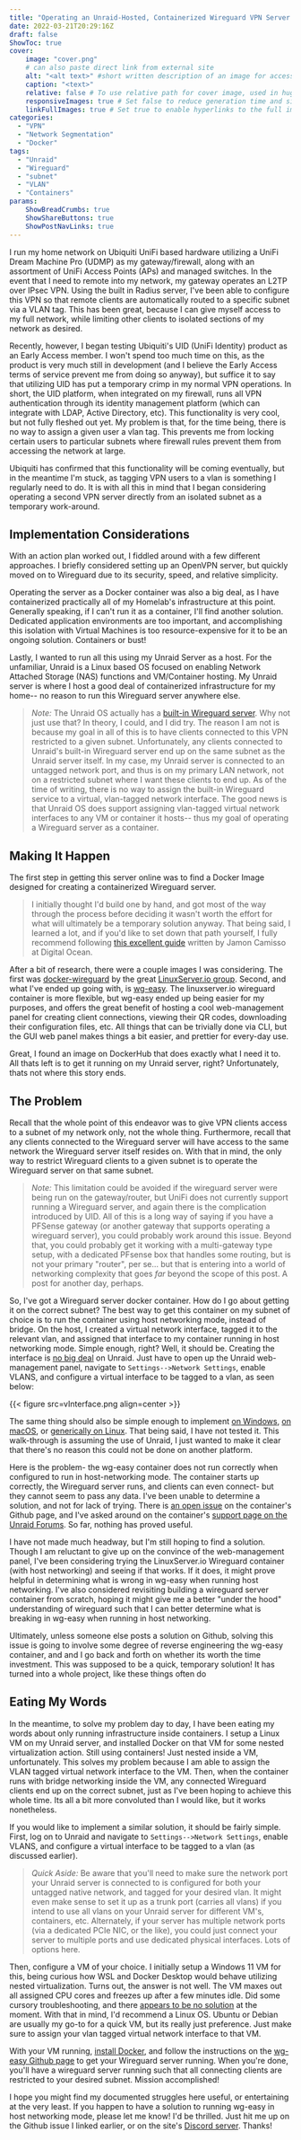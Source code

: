 ```yaml
---
title: "Operating an Unraid-Hosted, Containerized Wireguard VPN Server on a VLAN"
date: 2022-03-21T20:29:16Z
draft: false
ShowToc: true
cover:
    image: "cover.png"
    # can also paste direct link from external site
    alt: "<alt text>" #short written description of an image for accessibility, if image cannot be viewed
    caption: "<text>"
    relative: false # To use relative path for cover image, used in hugo Page-bundles
    responsiveImages: true # Set false to reduce generation time and size of the site
    linkFullImages: true # Set true to enable hyperlinks to the full image size on post pages
categories:
  - "VPN"
  - "Network Segmentation"
  - "Docker"
tags:
  - "Unraid"
  - "Wireguard"
  - "subnet"
  - "VLAN"
  - "Containers"
params:
    ShowBreadCrumbs: true
    ShowShareButtons: true
    ShowPostNavLinks: true
---
```

I run my home network on Ubiquiti UniFi based hardware utilizing a UniFi Dream Machine Pro (UDMP) as my gateway/firewall, along with an assortment of UniFi Access Points (APs) and managed switches. In the event that I need to remote into my network, my gateway operates an L2TP over IPsec VPN. Using the built in Radius server, I've been able to configure this VPN so that remote clients are automatically routed to a specific subnet via a VLAN tag. This has been great, because I can give myself access to my full network, while limiting other clients to isolated sections of my network as desired. 

Recently, however, I began testing Ubiquiti's UID (UniFi Identity) product as an Early Access member. I won't spend too much time on this, as the product is very much still in development (and I believe the Early Access terms of service prevent me from doing so anyway), but suffice it to say that utilizing UID has put a temporary crimp in my normal VPN operations. In short, the UID platform, when integrated on my firewall, runs all VPN authentication through its identity management platform (which can integrate with LDAP, Active Directory, etc). This functionality is  very cool, but not fully fleshed out yet. My problem is that, for the time being, there is no way to assign a given user a vlan tag. This prevents me from locking certain users to particular subnets where firewall rules prevent them from accessing the network at large. 

Ubiquiti has confirmed that this functionality will be coming eventually, but in the meantime I'm stuck, as tagging VPN users to a vlan is something I regularly need to do. It is with all this in mind that I began considering operating a second VPN server directly from an isolated subnet as a temporary work-around.  

## Implementation Considerations
With an action plan worked out, I fiddled around with a few different approaches. I briefly considered setting up an OpenVPN server, but quickly moved on to Wireguard due to its security, speed, and relative simplicity. 

Operating the server as a Docker container was also a big deal, as I have containerized practically all of my Homelab's infrastructure at this point. Generally speaking, if I can't run it as a container, I'll find another solution. Dedicated application environments are too important, and accomplishing this isolation with Virtual Machines is too resource-expensive for it to be an ongoing solution. Containers or bust! 

Lastly, I wanted to run all this using my Unraid Server as a host. For the unfamiliar, Unraid is a Linux based OS focused on enabling Network Attached Storage (NAS) functions and VM/Container hosting. My Unraid server is where I host a good deal of containerized infrastructure for my home-- no reason to run this Wireguard server anywhere else. 

> *Note:* The Unraid OS actually has a [built-in Wireguard server](https://unraid.net/de/blog/wireguard-on-unraid). Why not just use that? In theory, I could, and I did try. The reason I am not is because my goal in all of this is to have clients connected to this VPN restricted to a given subnet. Unfortunately, any clients connected to Unraid's built-in Wireguard server end up on the same subnet as the Unraid server itself. In my case, my Unraid server is connected to an untagged network port, and thus is on my primary LAN network, not on a restricted subnet where I want these clients to end up. As of the time of writing, there is no way to assign the built-in Wireguard service to a virtual, vlan-tagged network interface. The good news is that Unraid OS does support assigning vlan-tagged virtual network interfaces to any VM or container it hosts-- thus my goal of operating a Wireguard server as a container. 

## Making It Happen
The first step in getting this server online was to find a Docker Image designed for creating a containerized Wireguard server. 

> I initially thought I'd build one by hand, and got most of the way through the process before deciding it wasn't worth the effort for what will ultimately be a temporary solution anyway. That being said, I learned a lot, and if you'd like to set down that path yourself, I fully recommend following [this excellent guide](https://www.digitalocean.com/community/tutorials/how-to-set-up-wireguard-on-ubuntu-20-04) written by Jamon Camisso at Digital Ocean. 

After a bit of research, there were a couple images I was considering. The first was [docker-wireguard](https://github.com/linuxserver/docker-wireguard) by the great [LinuxServer.io group](https://www.linuxserver.io/). Second, and what I've ended up going with, is [wg-easy](https://github.com/WeeJeWel/wg-easy/). The linuxserver.io wireguard container is more flexible, but wg-easy ended up being easier for my purposes, and offers the great benefit of hosting a cool web-management panel for creating client connections, viewing their QR codes, downloading their configuration files, etc. All things that can be trivially done via CLI, but the GUI web panel makes things a bit easier, and prettier for every-day use. 

Great, I found an image on DockerHub that does exactly what I need it to. All thats left is to get it running on my Unraid server, right? Unfortunately, thats not where this story ends. 

## The Problem
Recall that the whole point of this endeavor was to give VPN clients access to a subnet of my network only, not the whole thing. Furthermore, recall that any clients connected to the Wireguard server will have access to the same network the Wireguard server itself resides on. With that in mind, the only way to restrict Wireguard clients to a given subnet is to operate the Wireguard server on that same subnet.

> *Note:* This limitation could be avoided if the wireguard server were being run on the gateway/router, but UniFi does not currently support running a Wireguard server, and again there is the complication introduced by UID. All of this is a long way of saying if you have a PFSense gateway (or another gateway that supports operating a wireguard server), you could probably work around this issue. Beyond that, you could probably get it working with a multi-gateway type setup, with a dedicated PFsense box that handles some routing, but is not your primary "router", per se... but that is entering into a world of networking complexity that goes *far* beyond the scope of this post. A post for another day, perhaps. 

So, I've got a Wireguard server docker container. How do I go about getting it on the correct subnet? The best way to get this container on my subnet of choice is to run the container using host networking mode, instead of bridge. On the host, I created a virtual network interface, tagged it to the relevant vlan, and assigned that interface to my container running in host networking mode. Simple enough, right? Well, it should be. Creating the interface is [no big deal](https://forums.unraid.net/topic/62107-network-isolation-in-unraid-64/) on Unraid. Just have to open up the Unraid web-management panel, navigate to ``Settings-->Network Settings``, enable VLANS, and configure a virtual interface to be tagged to a vlan, as seen below: 

{{< figure src=vInterface.png align=center >}}

The same thing should also be simple enough to implement [on Windows](http://woshub.com/configure-multiple-vlan-on-windows/), [on macOS](https://support.apple.com/en-vn/guide/mac-help/mh15134/mac), or [generically on Linux](https://sleeplessbeastie.eu/2019/12/20/how-to-create-vlan-interface-using-the-ip-utility/). That being said, I have not tested it. This walk-through is assuming the use of Unraid, I just wanted to make it clear that there's no reason this could not be done on another platform. 

Here is the problem- the wg-easy container does not run correctly when configured to run in host-networking mode. The container starts up correctly, the Wireguard server runs, and clients can even connect- but they cannot seem to pass any data. I've been unable to determine a solution, and not for lack of trying. There is [an open issue](https://github.com/WeeJeWel/wg-easy/issues/218) on the container's Github page, and I've asked around on the container's [support page on the Unraid Forums](https://forums.unraid.net/topic/117195-support-smartphonelover-wireguard-easy/#comment-1070763). So far, nothing has proved useful. 

I have not made much headway, but I'm still hoping to find a solution. Though I am reluctant to give up on the convince of the web-management panel, I've been considering trying the LinuxServer.io Wireguard container (with host networking) and seeing if that works. If it does, it might prove helpful in determining what is wrong in wg-easy when running host networking. I've also considered revisiting building a wireguard server container from scratch, hoping it might give me a better "under the hood" understanding of wireguard such that I can better determine what is breaking in wg-easy when running in host networking. 

Ultimately, unless someone else posts a solution on Github, solving this issue is going to involve some degree of reverse engineering the wg-easy container, and and I go back and forth on whether its worth the time investment. This was supposed to be a quick, temporary solution! It has turned into a whole project, like these things often do

## Eating My Words
In the meantime, to solve my problem day to day, I have been eating my words about only running infrastructure inside containers. I setup a Linux VM on my Unraid server, and installed Docker on that VM for some nested virtualization action. Still using containers! Just nested inside a VM, unfortunately. This solves my problem because I am able to assign the VLAN tagged virtual network interface to the VM. Then, when the container runs with bridge networking inside the VM, any connected Wireguard clients end up on the correct subnet, just as I've been hoping to achieve this whole time. Its all a bit more convoluted than I would like, but it works nonetheless. 

If you would like to implement a similar solution, it should be fairly simple. First, log on to Unraid and navigate to ``Settings-->Network Settings``, enable VLANS, and configure a virtual interface to be tagged to a vlan (as discussed earlier). 

> *Quick Aside:* Be aware that you'll need to make sure the network port your Unraid server is connected to is configured for both your untagged native network, and tagged for your desired vlan. It might even make sense to set it up as a trunk port (carries all vlans) if you intend to use all vlans on your Unraid server for different VM's, containers, etc. Alternately, if your server has multiple network ports (via a dedicated PCIe NIC, or the like), you could just connect your server to multiple ports and use dedicated physical interfaces. Lots of options here. 

Then, configure a VM of your choice. I initially setup a Windows 11 VM for this, being curious how WSL and Docker Desktop would behave utilizing nested virtualization. Turns out, the answer is not well. The VM maxes out all assigned CPU cores and freezes up after a few minutes idle. Did some cursory troubleshooting, and there [appears to be no  solution](https://forums.unraid.net/bug-reports/prereleases/windows-11-vm-freezes-after-several-minutes-idle-6100-rc2-r1667/) at the moment. With that in mind, I'd recommend a Linux OS. Ubuntu or Debian are usually my go-to for a quick VM, but its really just preference. Just make sure to assign your vlan tagged virtual network interface to that VM. 

With your VM running, [install Docker](https://docs.docker.com/engine/install/), and follow the instructions on the [wg-easy Github page](https://github.com/WeeJeWel/wg-easy/) to get your Wireguard server running. When you're done, you'll have a wireguard server running such that all connecting clients are restricted to your desired subnet. Mission accomplished! 

I hope you might find my documented struggles here useful, or entertaining at the very least. If you happen to have a solution to running wg-easy in host networking mode, please let me know! I'd be thrilled. Just hit me up on the Github issue I linked earlier, or on the site's [Discord server](https://discord.gg/RvGUzxAyST). Thanks!
